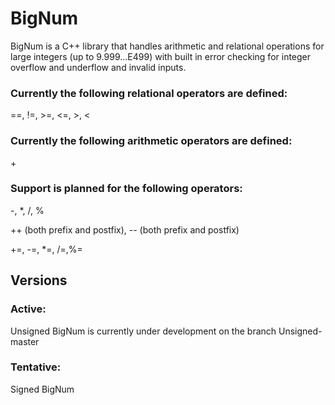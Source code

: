 # BigNum

BigNum is a C++ library that handles arithmetic and relational operations for large integers
(up to 9.999...E499) with built in error checking for integer overflow and underflow and invalid inputs.

### Currently the following relational operators are defined:
==, !=, \>=, \<=, \>, \<

### Currently the following arithmetic operators are defined:
\+

### Support is planned for the following operators:
-, *, /, %


++ (both prefix and postfix), -- (both prefix and postfix)


+=, -=, *=, /=,%=


## Versions
### Active:
Unsigned BigNum is currently under development on the branch Unsigned-master
### Tentative:
Signed BigNum
